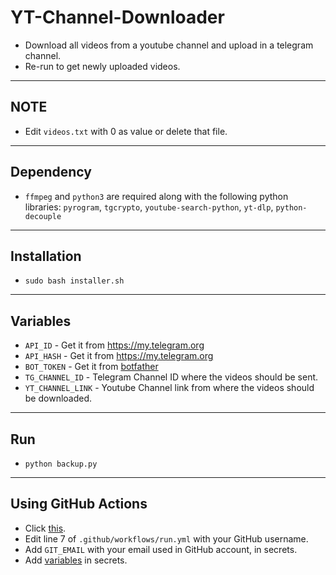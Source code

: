 # YT-Channel-Downloader
- Download all videos from a youtube channel and upload in a telegram channel.
- Re-run to get newly uploaded videos.
---
## NOTE
- Edit `videos.txt` with 0 as value or delete that file.
---
## Dependency
- `ffmpeg` and `python3` are required along with the following python libraries:
`pyrogram`, `tgcrypto`, `youtube-search-python`, `yt-dlp`, `python-decouple`
---
## Installation
- `sudo bash installer.sh`
---
## Variables
- `API_ID` - Get it from https://my.telegram.org
- `API_HASH` - Get it from https://my.telegram.org
- `BOT_TOKEN` - Get it from [botfather](t.me/botfather)
- `TG_CHANNEL_ID` - Telegram Channel ID where the videos should be sent.
- `YT_CHANNEL_LINK` - Youtube Channel link from where the videos should be downloaded.
---
## Run
- `python backup.py`
---
## Using GitHub Actions
- Click [this](https://github.com/buddhhu/Yt-Channel-Downloader/generate).
- Edit line 7 of `.github/workflows/run.yml` with your GitHub username.
- Add `GIT_EMAIL` with your email used in GitHub account, in secrets.
- Add [variables](#variables) in secrets.
